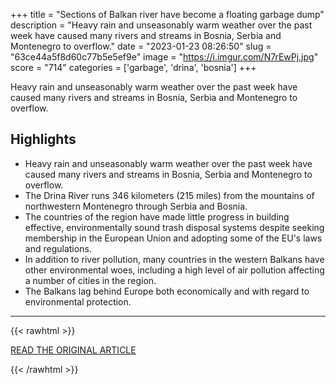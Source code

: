 +++
title = "Sections of Balkan river have become a floating garbage dump"
description = "Heavy rain and unseasonably warm weather over the past week have caused many rivers and streams in Bosnia, Serbia and Montenegro to overflow."
date = "2023-01-23 08:26:50"
slug = "63ce44a5f8d60c77b5e5ef9e"
image = "https://i.imgur.com/N7rEwPj.jpg"
score = "714"
categories = ['garbage', 'drina', 'bosnia']
+++

Heavy rain and unseasonably warm weather over the past week have caused many rivers and streams in Bosnia, Serbia and Montenegro to overflow.

## Highlights

- Heavy rain and unseasonably warm weather over the past week have caused many rivers and streams in Bosnia, Serbia and Montenegro to overflow.
- The Drina River runs 346 kilometers (215 miles) from the mountains of northwestern Montenegro through Serbia and Bosnia.
- The countries of the region have made little progress in building effective, environmentally sound trash disposal systems despite seeking membership in the European Union and adopting some of the EU's laws and regulations.
- In addition to river pollution, many countries in the western Balkans have other environmental woes, including a high level of air pollution affecting a number of cities in the region.
- The Balkans lag behind Europe both economically and with regard to environmental protection.

---

{{< rawhtml >}}
  <p class="article-category">
    <a target="_blank" href="https://www.cbsnews.com/news/balkan-river-floating-garbage-dump/">READ THE ORIGINAL ARTICLE</a>
  </p>
{{< /rawhtml >}}
